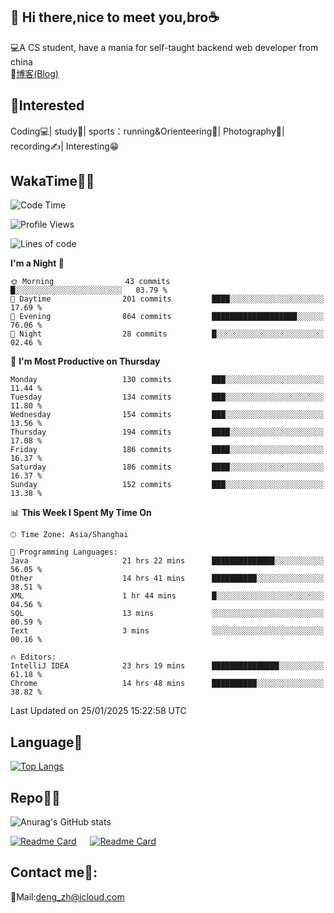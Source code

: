 👋 Hi there,nice to meet you,bro☕
---
💻A CS student, have a mania for self-taught backend web developer from china   
📌[博客(Blog)](https://github.com/HealUP/MyBlog)

 <!-- waka-box start -->
 <!-- waka-box end -->
 
🧲**Interested**
--
Coding💻| study📖| sports：running&Orienteering🏃‍| Photography📸| recording✍️| Interesting😁

WakaTime👨‍💻
---
<!--START_SECTION:waka-->
![Code Time](http://img.shields.io/badge/Code%20Time-2%2C472%20hrs%2026%20mins-blue)

![Profile Views](http://img.shields.io/badge/Profile%20Views-0-blue)

![Lines of code](https://img.shields.io/badge/From%20Hello%20World%20I%27ve%20Written-205.1%20thousand%20lines%20of%20code-blue)

**I'm a Night 🦉** 

```text
🌞 Morning                43 commits          █░░░░░░░░░░░░░░░░░░░░░░░░   03.79 % 
🌆 Daytime                201 commits         ████░░░░░░░░░░░░░░░░░░░░░   17.69 % 
🌃 Evening                864 commits         ███████████████████░░░░░░   76.06 % 
🌙 Night                  28 commits          █░░░░░░░░░░░░░░░░░░░░░░░░   02.46 % 
```
📅 **I'm Most Productive on Thursday** 

```text
Monday                   130 commits         ███░░░░░░░░░░░░░░░░░░░░░░   11.44 % 
Tuesday                  134 commits         ███░░░░░░░░░░░░░░░░░░░░░░   11.80 % 
Wednesday                154 commits         ███░░░░░░░░░░░░░░░░░░░░░░   13.56 % 
Thursday                 194 commits         ████░░░░░░░░░░░░░░░░░░░░░   17.08 % 
Friday                   186 commits         ████░░░░░░░░░░░░░░░░░░░░░   16.37 % 
Saturday                 186 commits         ████░░░░░░░░░░░░░░░░░░░░░   16.37 % 
Sunday                   152 commits         ███░░░░░░░░░░░░░░░░░░░░░░   13.38 % 
```


📊 **This Week I Spent My Time On** 

```text
🕑︎ Time Zone: Asia/Shanghai

💬 Programming Languages: 
Java                     21 hrs 22 mins      ██████████████░░░░░░░░░░░   56.05 % 
Other                    14 hrs 41 mins      ██████████░░░░░░░░░░░░░░░   38.51 % 
XML                      1 hr 44 mins        █░░░░░░░░░░░░░░░░░░░░░░░░   04.56 % 
SQL                      13 mins             ░░░░░░░░░░░░░░░░░░░░░░░░░   00.59 % 
Text                     3 mins              ░░░░░░░░░░░░░░░░░░░░░░░░░   00.16 % 

🔥 Editors: 
IntelliJ IDEA            23 hrs 19 mins      ███████████████░░░░░░░░░░   61.18 % 
Chrome                   14 hrs 48 mins      ██████████░░░░░░░░░░░░░░░   38.82 % 
```


 Last Updated on 25/01/2025 15:22:58 UTC
<!--END_SECTION:waka-->

Language🚀
---
[![Top Langs](https://github-readme-stats.vercel.app/api/top-langs/?username=HealUP&layout=compact&hide_border=true)](https://github.com/HealUP)

Repo🧑‍💻
---
![Anurag's GitHub stats](https://github-readme-stats.vercel.app/api?username=HealUP&count_private=true&show_icons=true&theme=gruvbox&hide_border=true) 

[![Readme Card](https://github-readme-stats.vercel.app/api/pin/?username=HealUP&repo=InternetEy&theme=transparent)](https://github.com/HealUP/InternetEy) &emsp;
[![Readme Card](https://github-readme-stats.vercel.app/api/pin/?username=HealUP&repo=CampusExperience&theme=transparent)](https://github.com/HealUP/CampusExperience)


Contact me📱:
---
📮Mail:deng_zh@icloud.com  
